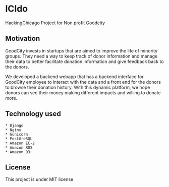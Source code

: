 # ICIdo

HackingChicago Project for Non profit Goodcity 

## Motivation

GoodCity invests in startups that are aimed to improve the life of minority groups. They need a way to keep track of donor information and manage their data to better facilitate 
donation information and give feedback back to the donors.

We developed a backend webapp that has a backend interface for GoodCity employee to interact with the data and a front end for the donors to browse their donation history.
With this dynamic platform, we hope donors can see their money making different impacts and willing to donate more.

## Technology used

    * Django
    * Nginx
    * Gunicorn
    * PostGreSQL
    * Amazon EC-2
    * Amazon RDS
    * Amazon D3

## License

This project is under MIT license
